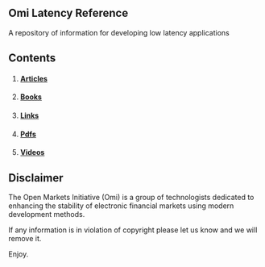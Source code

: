 ## Omi Latency Reference

A repository of information for developing low latency applications

## Contents

1. #### [Articles](https://github.com/Open-Markets-Initiative/latency-reference/tree/master/articles "Low Latency Articles and Blogs")
2. #### [Books](https://github.com/Open-Markets-Initiative/latency-reference/tree/master/books "Important Low Latency Books and References")
3. #### [Links](https://github.com/Open-Markets-Initiative/latency-reference/tree/master/links)  
4. #### [Pdfs](https://github.com/Open-Markets-Initiative/latency-reference/tree/master/pdfs)   
5. #### [Videos](https://github.com/Open-Markets-Initiative/latency-reference/tree/master/videos)

## Disclaimer

The Open Markets Initiative (Omi) is a group of technologists dedicated to 
enhancing the stability of electronic financial markets using modern 
development methods.

If any information is in violation of copyright please let us know and we will remove it.


Enjoy.